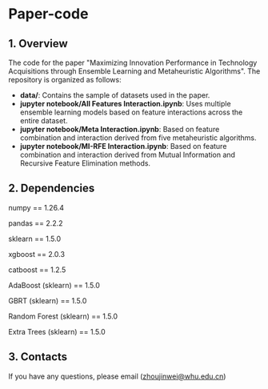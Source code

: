 # Paper-code
## 1. Overview

The code for the paper "Maximizing Innovation Performance in Technology Acquisitions through Ensemble Learning and Metaheuristic Algorithms". The repository is organized as follows:

- **data/**: Contains the sample of datasets used in the paper.
- **jupyter notebook/All Features Interaction.ipynb**: Uses multiple ensemble learning models based on feature interactions across the entire dataset.
- **jupyter notebook/Meta Interaction.ipynb**: Based on feature combination and interaction derived from five metaheuristic algorithms.
- **jupyter notebook/MI-RFE Interaction.ipynb**: Based on feature combination and interaction derived from Mutual Information and Recursive Feature Elimination methods.

## 2. Dependencies

numpy == 1.26.4   

pandas == 2.2.2

sklearn == 1.5.0

xgboost == 2.0.3

catboost == 1.2.5

AdaBoost (sklearn) == 1.5.0

GBRT (sklearn) == 1.5.0

Random Forest (sklearn) == 1.5.0

Extra Trees (sklearn) == 1.5.0

## 3. Contacts
If you have any questions, please email (zhoujinwei@whu.edu.cn)


